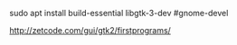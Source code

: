 sudo apt install build-essential libgtk-3-dev #gnome-devel

http://zetcode.com/gui/gtk2/firstprograms/